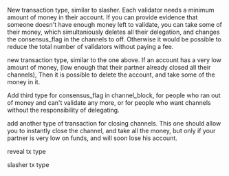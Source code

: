 New transaction type, similar to slasher.
Each validator needs a minimum amount of money in their account.
If you can provide evidence that someone doesn't have enough money left to validate, you can take some of their money, which simultaniously deletes all their delegation, and changes the consensus_flag in the channels to off.
Otherwise it would be possible to reduce the total number of validators without paying a fee.

new transaction type, similar to the one above.
If an account has a very low amount of money, (low enough that their partner already closed all their channels), Then it is possible to delete the account, and take some of the money in it.

Add third type for consensus_flag in channel_block, for people who ran out of money and can't validate any more, or for people who want channels without the responsibility of delegating.

add another type of transaction for closing channels. This one should allow you to instantly close the channel, and take all the money, but only if your partner is very low on funds, and will soon lose his account.

reveal tx type

slasher tx type
